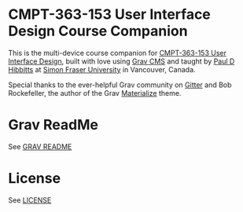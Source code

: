 # CMPT-363-153 User Interface Design Course Companion

This is the multi-device course companion for [CMPT-363-153 User Interface Design](https://portal.cs.sfu.ca/portal/outlines/1157-CMPT-363-E100/), built with love using [Grav CMS](http://www.getgrav.org) and taught by [Paul D Hibbitts](http://www.paulhibbitts.com) at [Simon Fraser University](http://www.sfu.ca) in Vancouver, Canada.

Special thanks to the ever-helpful Grav community on [Gitter](https://gitter.im/getgrav/grav?utm_source=badge&utm_medium=badge&utm_campaign=pr-badge&utm_content=badge) and Bob Rockefeller, the author of the Grav [Materialize](https://github.com/bobrocke/grav-theme-materialize) theme.

# Grav ReadMe

See [GRAV README](GRAVREADME.md)

# License

See [LICENSE](LICENSE)
